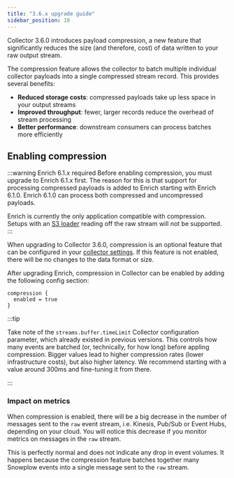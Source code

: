 ```yaml
---
title: "3.6.x upgrade guide"
sidebar_position: 10
---
```


Collector 3.6.0 introduces payload compression, a new feature that significantly reduces the size (and therefore, cost) of data written to your raw output stream.

The compression feature allows the collector to batch multiple individual collector payloads into a single compressed stream record. This provides several benefits:

* **Reduced storage costs**: compressed payloads take up less space in your output streams
* **Improved throughput**: fewer, larger records reduce the overhead of stream processing
* **Better performance**: downstream consumers can process batches more efficiently

## Enabling compression

:::warning Enrich 6.1.x required
Before enabling compression, you must upgrade to Enrich 6.1.x first. The reason for this is that support for processing compressed payloads is added to Enrich starting with Enrich 6.1.0. Enrich 6.1.0 can process both compressed and uncompressed payloads.

Enrich is currently the only application compatible with compression. Setups with an [S3 loader](/docs/api-reference/loaders-storage-targets/s3-loader/index.md) reading off the raw stream will not be supported.
:::

When upgrading to Collector 3.6.0, compression is an optional feature that can be configured in your [collector settings](/docs/api-reference/stream-collector/configure/index.md). If this feature is not enabled, there will be no changes to the data format or size.

After upgrading Enrich, compression in Collector can be enabled by adding the following config section:

```hocon
compression {
  enabled = true
}
```

:::tip

Take note of the `streams.buffer.timeLimit` Collector configuration parameter, which already existed in previous versions. This controls how many events are batched (or, technically, for how long) before appling compression. Bigger values lead to higher compression rates (lower infrastructure costs), but also higher latency. We recommend starting with a value around 300ms and fine-tuning it from there.

:::

### Impact on metrics

When compression is enabled, there will be a big decrease in the number of messages sent to the `raw` event stream, i.e. Kinesis, Pub/Sub or Event Hubs, depending on your cloud. You will notice this decrease if you monitor metrics on messages in the `raw` stream.

This is perfectly normal and does not indicate any drop in event volumes. It happens because the compression feature batches together many Snowplow events into a single message sent to the `raw` stream.
